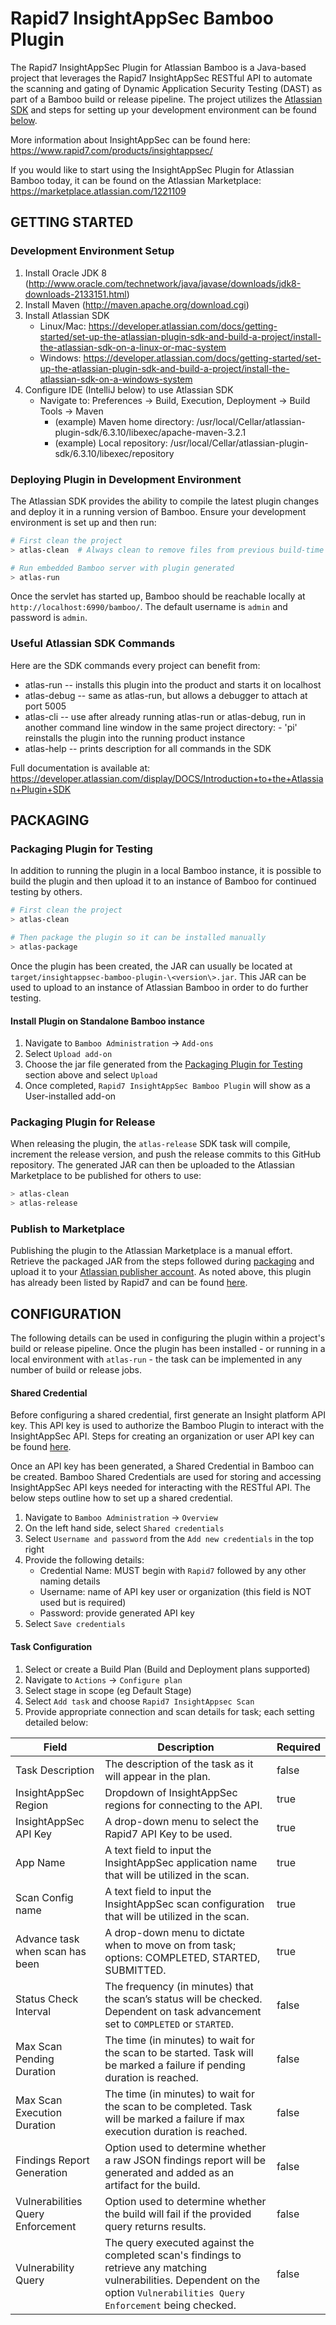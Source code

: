 # Rapid7 InsightAppSec Bamboo Plugin
The Rapid7 InsightAppSec Plugin for Atlassian Bamboo is a Java-based project that leverages the Rapid7 InsightAppSec
RESTful API to automate the scanning and gating of Dynamic Application Security Testing (DAST) as part of a Bamboo build
or release pipeline.  The project utilizes the [Atlassian SDK](https://developer.atlassian.com/server/framework/atlassian-sdk/downloads/) 
and steps for setting up your development environment can be found [below](#development-environment-setup).

More information about InsightAppSec can be found here: https://www.rapid7.com/products/insightappsec/

If you would like to start using the InsightAppSec Plugin for Atlassian Bamboo today, it can be found on the Atlassian
Marketplace: https://marketplace.atlassian.com/1221109

## GETTING STARTED

### Development Environment Setup
1. Install Oracle JDK 8 (http://www.oracle.com/technetwork/java/javase/downloads/jdk8-downloads-2133151.html)
2. Install Maven (http://maven.apache.org/download.cgi)
3. Install Atlassian SDK
   * Linux/Mac: https://developer.atlassian.com/docs/getting-started/set-up-the-atlassian-plugin-sdk-and-build-a-project/install-the-atlassian-sdk-on-a-linux-or-mac-system
   * Windows: https://developer.atlassian.com/docs/getting-started/set-up-the-atlassian-plugin-sdk-and-build-a-project/install-the-atlassian-sdk-on-a-windows-system
4. Configure IDE (IntelliJ below) to use Atlassian SDK
   * Navigate to: Preferences -> Build, Execution, Deployment -> Build Tools -> Maven
     * (example) Maven home directory: /usr/local/Cellar/atlassian-plugin-sdk/6.3.10/libexec/apache-maven-3.2.1
     * (example) Local repository: /usr/local/Cellar/atlassian-plugin-sdk/6.3.10/libexec/repository

### Deploying Plugin in Development Environment
The Atlassian SDK provides the ability to compile the latest plugin changes and deploy it in a running version of 
Bamboo.  Ensure your development environment is set up and then run: 
```bash
# First clean the project
> atlas-clean  # Always clean to remove files from previous build-time (runs mvn clean)

# Run embedded Bamboo server with plugin generated
> atlas-run
```

Once the servlet has started up, Bamboo should be reachable locally at `http://localhost:6990/bamboo/`.  The default 
username is `admin` and password is `admin`.

### Useful Atlassian SDK Commands
Here are the SDK commands every project can benefit from:
* atlas-run   -- installs this plugin into the product and starts it on localhost
* atlas-debug -- same as atlas-run, but allows a debugger to attach at port 5005
* atlas-cli   -- use after already running atlas-run or atlas-debug, run in another command line window in the same project directory:
                 - 'pi' reinstalls the plugin into the running product instance
* atlas-help  -- prints description for all commands in the SDK

Full documentation is available at: https://developer.atlassian.com/display/DOCS/Introduction+to+the+Atlassian+Plugin+SDK

## PACKAGING

### Packaging Plugin for Testing
In addition to running the plugin in a local Bamboo instance, it is possible to build the plugin and then upload it to
an instance of Bamboo for continued testing by others.
```bash
# First clean the project
> atlas-clean

# Then package the plugin so it can be installed manually
> atlas-package
```

Once the plugin has been created, the JAR can usually be located at `target/insightappsec-bamboo-plugin-\<version\>.jar`.
This JAR can be used to upload to an instance of Atlassian Bamboo in order to do further testing.

#### Install Plugin on Standalone Bamboo instance
1. Navigate to `Bamboo Administration` -> `Add-ons`
2. Select `Upload add-on`
3. Choose the jar file generated from the [Packaging Plugin for Testing](#packaging-plugin-for-testing) section above and select `Upload`
4. Once completed, `Rapid7 InsightAppSec Bamboo Plugin` will show as a User-installed add-on

### Packaging Plugin for Release
When releasing the plugin, the `atlas-release` SDK task will compile, increment the release version, and push the 
release commits to this GitHub repository.  The generated JAR can then be uploaded to the Atlassian Marketplace to be 
published for others to use:
```bash
> atlas-clean
> atlas-release
```

### Publish to Marketplace
Publishing the plugin to the Atlassian Marketplace is a manual effort.  Retrieve the packaged JAR from the steps 
followed during [packaging](#packaging-plugin-for-release) and upload it to your 
[Atlassian publisher account](https://marketplace.atlassian.com/manage/apps).  As noted above, this plugin has already
been listed by Rapid7 and can be found [here](https://marketplace.atlassian.com/1221109).

## CONFIGURATION
The following details can be used in configuring the plugin within a project's build or release pipeline.  Once the 
plugin has been installed - or running in a local environment with `atlas-run` - the task can be implemented in any
number of build or release jobs. 

#### Shared Credential
Before configuring a shared credential, first generate an Insight platform API key. This API key is used to authorize 
the Bamboo Plugin to interact with the InsightAppSec API. Steps for creating an organization or user API key can be 
found [here](https://insight.help.rapid7.com/docs/managing-platform-api-keys#section-generating-an-organization-key).

Once an API key has been generated, a Shared Credential in Bamboo can be created.  Bamboo Shared Credentials are used 
for storing and accessing InsightAppSec API keys needed for interacting with the RESTful API.  The below steps outline 
how to set up a shared credential.

1. Navigate to `Bamboo Administration` -> `Overview`
2. On the left hand side, select `Shared credentials`
3. Select `Username and password` from the `Add new credentials` in the top right
4. Provide the following details:
   * Credential Name: MUST begin with `Rapid7` followed by any other naming details
   * Username: name of API key user or organization (this field is NOT used but is required)
   * Password: provide generated API key
5. Select `Save credentials`

#### Task Configuration
1. Select or create a Build Plan (Build and Deployment plans supported)
2. Navigate to `Actions` -> `Configure plan`
3. Select stage in scope (eg Default Stage)
4. Select `Add task` and choose `Rapid7 InsightAppsec Scan`
5. Provide appropriate connection and scan details for task; each setting detailed below:

| Field    | Description                 | Required|
|----------|------------------------------|---------|
| Task Description | The description of the task as it will appear in the plan. | false
| InsightAppSec Region | Dropdown of InsightAppSec regions for connecting to the API. | true
| InsightAppSec API Key | A drop-down menu to select the Rapid7 API Key to be used. | true
| App Name | A text field to input the InsightAppSec application name that will be utilized in the scan. | true
| Scan Config name | A text field to input the InsightAppSec scan configuration that will be utilized in the scan. | true
| Advance task when scan has been | A drop-down menu to dictate when to move on from task; options: COMPLETED, STARTED, SUBMITTED. | true
| Status Check Interval | The frequency (in minutes) that the scan’s status will be checked. Dependent on task advancement set to `COMPLETED` or `STARTED`. | false
| Max Scan Pending Duration | The time (in minutes) to wait for the scan to be started. Task will be marked a failure if pending duration is reached. | false
| Max Scan Execution Duration | The time (in minutes) to wait for the scan to be completed. Task will be marked a failure if max execution duration is reached. | false
| Findings Report Generation | Option used to determine whether a raw JSON findings report will be generated and added as an artifact for the build. | false
| Vulnerabilities Query Enforcement | Option used to determine whether the build will fail if the provided query returns results. | false
| Vulnerability Query | The query executed against the completed scan's findings to retrieve any matching vulnerabilities. Dependent on the option `Vulnerabilities Query Enforcement` being checked. | false